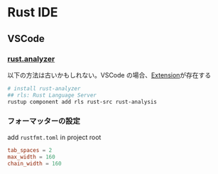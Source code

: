 # Rust IDE

## VSCode

### [rust.analyzer](https://rust-analyzer.github.io/)

以下の方法は古いかもしれない。VSCode の場合、[Extension](https://marketplace.visualstudio.com/items?itemName=rust-lang.rust-analyzer)が存在する

```sh
# install rust-analyzer
## rls: Rust Language Server
rustup component add rls rust-src rust-analysis
```

### フォーマッターの設定

add `rustfmt.toml` in project root

```toml
tab_spaces = 2
max_width = 160
chain_width = 160
```
